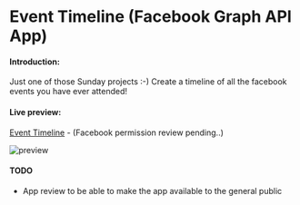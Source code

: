 Event Timeline (Facebook Graph API App)
=======================================

#### Introduction:
Just one of those Sunday projects :-)
Create a timeline of all the facebook events you have ever attended!

#### Live preview:
[Event Timeline](http://vullum.io/event-timeline) - (Facebook permission review pending..)

![preview](http://s24.postimg.org/ty21y4fp1/Screenshot_2014_12_08_00_58_42.png)

#### TODO
* App review to be able to make the app available to the general public
